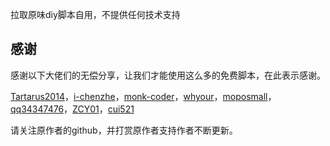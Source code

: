 拉取原味diy脚本自用，不提供任何技术支持

## 感谢

感谢以下大佬们的无偿分享，让我们才能使用这么多的免费脚本，在此表示感谢。

[Tartarus2014](https://github.com/Tartarus2014/)，[i-chenzhe](https://github.com/monk-coder/dust/tree/dust/i-chenzhe/)，[monk-coder](https://github.com/monk-coder/)，[whyour](https://github.com/whyour/)，[moposmall](https://github.com/moposmall/)，[qq34347476](https://github.com/qq34347476/)，[ZCY01](https://github.com/ZCY01/)，[cui521](https://github.com/cui521/)

请关注原作者的github，并打赏原作者支持作者不断更新。
